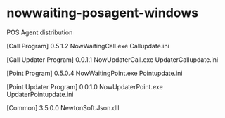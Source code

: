 # nowwaiting-posagent-windows
POS Agent distribution

[Call Program]
0.5.1.2
NowWaitingCall.exe
Callupdate.ini

[Call Updater Program]
0.0.1.1
NowUpdaterCall.exe
UpdaterCallupdate.ini

[Point Program]
0.5.0.4
NowWaitingPoint.exe
Pointupdate.ini

[Point Updater Program]
0.0.1.0
NowUpdaterPoint.exe
UpdaterPointupdate.ini

[Common]
3.5.0.0
NewtonSoft.Json.dll


